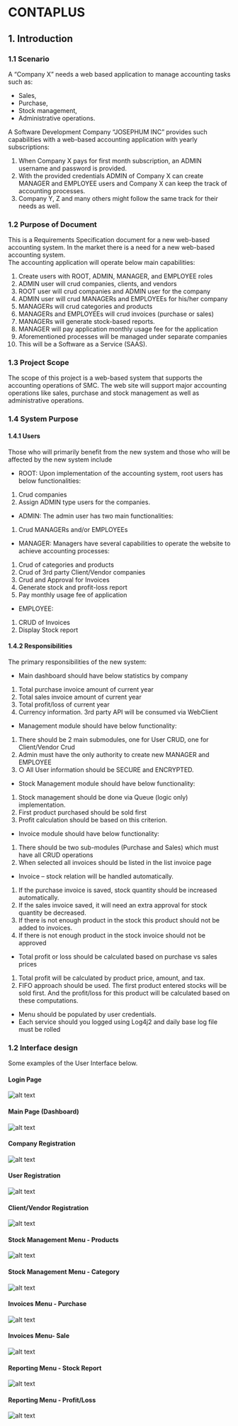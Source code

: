 # CONTAPLUS

## 1. Introduction  
### 1.1 Scenario  
A “Company X” needs a web based application to manage accounting tasks such  as:  
- Sales,   
- Purchase,  
- Stock management,  
- Administrative operations.   

A Software Development Company “JOSEPHUM INC” provides such capabilities with a web-based accounting application with yearly subscriptions:   
1. When Company X pays for first month subscription, an ADMIN username and password is provided. 
2.	With the provided credentials ADMIN of Company X can create MANAGER and EMPLOYEE users and Company X can keep the track of accounting processes.  
3.	Company Y, Z and many others might follow the same track for their needs as well. 


### 1.2 Purpose of Document  
This is a Requirements Specification document for a new web-based accounting system. In the market there is a need for a new web-based accounting system.  
The accounting application will operate below main capabilities: 
1. Create users with ROOT, ADMIN, MANAGER, and EMPLOYEE roles 
2. ADMIN user will crud companies, clients, and vendors 
3. ROOT user will crud companies and ADMIN user for the company 
4. ADMIN user will crud MANAGERs and EMPLOYEEs for his/her company 
5. MANAGERs will crud categories and products 
6. MANAGERs and EMPLOYEEs will crud invoices (purchase or sales)  
7. MANAGERs will generate stock-based reports. 
8. MANAGER will pay application monthly usage fee for the application 
9. Aforementioned processes will be managed under separate companies  
10. This will be a Software as a Service (SAAS).   

### 1.3 Project Scope  
The scope of this project is a web-based system that supports the accounting operations of SMC. The web site will support major accounting operations like sales, purchase and stock management as well as administrative operations.
### 1.4 System Purpose
#### 1.4.1 Users
Those who will primarily benefit from the new system and those who will be affected
by the new system include
- ROOT:
Upon implementation of the accounting system, root users has below functionalities:
1. Crud companies
2. Assign ADMIN type users for the companies.
- ADMIN:
The admin user has two main functionalities:
1. Crud MANAGERs and/or EMPLOYEEs
- MANAGER:
Managers have several capabilities to operate the website to achieve accounting processes:
1. Crud of categories and products
2. Crud of 3rd party Client/Vendor companies
3. Crud and Approval for Invoices
4. Generate stock and profit-loss report
5. Pay monthly usage fee of application
- EMPLOYEE:
1. CRUD of Invoices
2. Display Stock report
 
 
#### 1.4.2 Responsibilities  
The primary responsibilities of the new system:  
- Main dashboard should have below statistics by company  
1. Total purchase invoice amount of current year  
2. Total sales invoice amount of current year   
3. Total profit/loss of current year 
4. Currency information. 3rd party API will be consumed via WebClient  
- Management module should have below functionality: 
1. There should be 2 main submodules, one for User CRUD, one for Client/Vendor Crud 
2. Admin must have the only authority to create new MANAGER and EMPLOYEE 
3. ○ All User information should be SECURE and ENCRYPTED. 
- Stock Management module should have below functionality: 
1. Stock management should be done via Queue (logic only) implementation. 
2. First product purchased should be sold first 
3. Profit calculation should be based on this criterion. 
- Invoice module should have below functionality: 
1.	There should be two sub-modules (Purchase and Sales) which must have all CRUD operations 
2. When selected all invoices should be listed in the list invoice page 
- Invoice – stock relation will be handled automatically.  
1. If the purchase invoice is saved, stock quantity should be increased automatically.   
2. If the sales invoice saved, it will need an extra approval for stock quantity be decreased. 
3. If there is not enough product in the stock this product should not be added to invoices. 
4. If there is not enough product in the stock invoice should not be approved 
- Total profit or loss should be calculated based on purchase vs sales prices 
1. Total profit will be calculated by product price, amount, and tax.  
2. FIFO approach should be used. The first product entered stocks will be sold first. And the profit/loss for this product will be calculated based on these computations.   
- Menu should be populated by user credentials.  
- Each service should you logged using Log4j2 and daily base log file must be rolled

### 1.2 Interface design
Some examples of the User Interface below.
#### Login Page
![alt text](docs/loginPage.png)
#### Main Page (Dashboard)
![alt text](docs/dashboard.png)
#### Company Registration
![alt text](docs/company.png)
#### User Registration
![alt text](docs/user.png)
#### Client/Vendor Registration
![alt text](docs/clientVendor.png)
#### Stock Management Menu - Products
![alt text](docs/product.png)
#### Stock Management Menu - Category
![alt text](docs/category.png)
#### Invoices Menu - Purchase
![alt text](docs/purchase.png)
#### Invoices Menu- Sale
![alt text](docs/sales.png)
#### Reporting Menu - Stock Report
![alt text](docs/stock.png)
#### Reporting Menu - Profit/Loss
![alt text](docs/profitLoss.png)